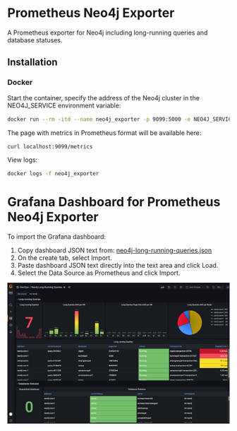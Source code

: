 # Prometheus Neo4j Exporter
A Prometheus exporter for Neo4j including long-running queries and database statuses.

## Installation

### Docker

Start the container, specify the address of the Neo4j cluster in the NEO4J_SERVICE environment variable:

```bash
docker run --rm -itd --name neo4j_exporter -p 9099:5000 -e NEO4J_SERVICE=localhost ghcr.io/petrov-e/neo4j_exporter:v1.0.0-5-g1e176d2
```

The page with metrics in Prometheus format will be available here:
```bash
curl localhost:9099/metrics
```

View logs:
```bash
docker logs -f neo4j_exporter
```




# Grafana Dashboard for Prometheus Neo4j Exporter

To import the Grafana dashboard:

1. Copy dashboard JSON text from: [neo4j-long-running-queries.json](grafana-dashboard/neo4j-long-running-queries.json) 
2. On the create tab, select Import.
3. Paste dashboard JSON text directly into the text area and click Load.
4. Select the Data Source as Prometheus and click Import.

![Screenshot](grafana-dashboard/screenshot.png)